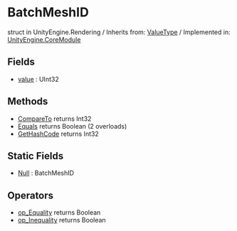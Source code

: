 # BatchMeshID
struct in UnityEngine.Rendering
 / Inherits from: <a href="https://docs.unity3d.com/6000.0/Documentation/ScriptReference/ValueType.html">ValueType</a> / Implemented in: <a href="https://docs.unity3d.com/6000.0/Documentation/ScriptReference/UnityEngine.CoreModule.html">UnityEngine.CoreModule</a>

## Fields
- <a href="https://docs.unity3d.com/6000.0/Documentation/ScriptReference/BatchMeshID-value.html">value</a> : UInt32

## Methods
- <a href="https://docs.unity3d.com/6000.0/Documentation/ScriptReference/BatchMeshID.CompareTo.html">CompareTo</a> returns Int32
- <a href="https://docs.unity3d.com/6000.0/Documentation/ScriptReference/BatchMeshID.Equals.html">Equals</a> returns Boolean (2 overloads)
- <a href="https://docs.unity3d.com/6000.0/Documentation/ScriptReference/BatchMeshID.GetHashCode.html">GetHashCode</a> returns Int32

## Static Fields
- <a href="https://docs.unity3d.com/6000.0/Documentation/ScriptReference/BatchMeshID-Null.html">Null</a> : BatchMeshID

## Operators
- <a href="https://docs.unity3d.com/6000.0/Documentation/ScriptReference/BatchMeshID.op_Equality.html">op_Equality</a> returns Boolean
- <a href="https://docs.unity3d.com/6000.0/Documentation/ScriptReference/BatchMeshID.op_Inequality.html">op_Inequality</a> returns Boolean
